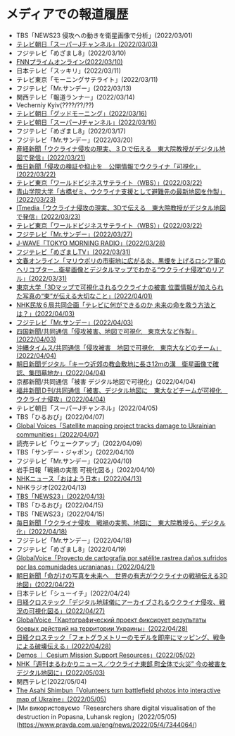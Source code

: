 # メディアでの報道履歴
* TBS「NEWS23 侵攻への動きを衛星画像で分析」(2022/03/01)
* [テレビ朝日「スーパーJチャンネル」(2022/03/03)](https://news.yahoo.co.jp/articles/afd60690d257f85fbf226a9f26c6954461b6268a)
* フジテレビ「めざまし8」(2022/03/10)
* [FNNプライムオンライン(2022/03/10)](https://www.fnn.jp/articles/-/329208#:~:text=%E3%83%86%E3%82%AF%E3%83%8E%E3%83%AD%E3%82%B8%E3%83%BC-,%E6%9D%B1%E5%A4%A7%E7%A0%94%E7%A9%B6%E3%80%8C%E4%B8%96%E7%95%8C%E3%81%AB%E4%BC%9D%E3%81%88%E3%81%9F%E3%81%84%E3%80%8D%E3%82%A6%E3%82%AF%E3%83%A9%E3%82%A4%E3%83%8A%E8%A2%AB%E5%AE%B3%E3%82%923D,%E5%8A%9B%E3%81%AE%E5%87%84%E3%81%BE%E3%81%98%E3%81%95%E5%AE%9F%E6%84%9F&text=%E3%81%93%E3%82%8C%E3%81%AF%E9%A6%96%E9%83%BD%E3%82%AD%E3%82%A8%E3%83%95%E3%81%8B%E3%82%89,%E6%9D%B1%E4%BA%AC%E5%A4%A7%E5%AD%A6%E5%A4%A7%E2%80%A6)
* 日本テレビ「スッキリ」(2022/03/11)
* テレビ東京「モーニングサテライト」(2022/03/11)
* フジテレビ「Mr.サンデー」(2022/03/13)
* 関西テレビ「報道ランナー」(2022/03/14)
* Vecherniy Kyiv(????/??/??)
* [テレビ朝日「グッドモーニング」(2022/03/16)](https://youtu.be/7TvqbudJsio)
* [テレビ朝日「スーパーJチャンネル」(2022/03/16)](https://news.tv-asahi.co.jp/news_society/articles/amp/000248087.html)
* フジテレビ「めざまし8」(2022/03/17)
* フジテレビ「Mr.サンデー」(2022/03/20)
* [産経新聞「ウクライナ侵攻の現実、３Ｄで伝える　東大院教授がデジタル地図で発信」(2022/03/21)](https://www.sankei.com/article/20220321-WMEDCQPLRVMDNOM3B7FQIRHAQM/)
* [毎日新聞「侵攻の検証や抑止を　公開情報でウクライナ「可視化」(2022/03/22)](https://mainichi.jp/articles/20220320/k00/00m/030/119000c)
* [テレビ東京「ワールドビジネスサテライト（WBS）」(2022/03/22)](https://www.tv-tokyo.co.jp/mv/wbs/newsl/post_248375/)
* [青山学院大学「古橋ゼミ、ウクライナ支援として避難先の最新地図を作製」(2022/03/23)](https://www.aoyama.ac.jp/faculty112/news_20220317)
* [ITmedia「ウクライナ侵攻の現実、3Dで伝える　東大院教授がデジタル地図で発信」(2022/03/23)](https://www.itmedia.co.jp/news/articles/2203/23/news064.html)
* [テレビ東京「ワールドビジネスサテライト（WBS）」(2022/03/22)](https://www.tv-tokyo.co.jp/mv/wbs/newsl/post_248375/)
* [フジテレビ「Mr.サンデー」(2022/03/27)](https://kakaku.com/tv/channel=8/programID=23018/episodeID=1555532/)
* [J-WAVE「TOKYO MORNING RADIO」(2022/03/28)](https://radiko.jp/#!/ts/FMJ/20220328060000)
* [フジテレビ「めざましTV」(2022/03/31)](https://kakaku.com/tv/channel=8/programID=23018/episodeID=1555532/)
* [文春オンライン「マリウポリの市街地に広がる炎、黒煙を上げるロシア軍のヘリコプター…衛星画像とデジタルマップでわかる“ウクライナ侵攻”のリアル」(2022/03/31)](https://bunshun.jp/articles/-/53028)
* [東京大学「3Dマップで可視化されるウクライナの被害 位置情報が加えられた写真の“束”が伝える大切なこと」(2022/04/01)](https://www.u-tokyo.ac.jp/focus/ja/features/z1304_00151.html)
* [NHK民放６局共同企画「テレビに何ができるのか 未来の命を救う方法とは？」(2022/04/03)](https://www.nhk.or.jp/ashitanavi/article/5380.html#mokuji05)
* [フジテレビ「Mr.サンデー」(2022/04/03)](https://www.fnn.jp/articles/-/341864)
* [四国新聞/共同通信「侵攻被害、地図で可視化　東京大など作製」(2022/04/03)](https://www.shikoku-np.co.jp/dg/article.aspx?id=K2022040300000008900)
* [沖縄タイムス/共同通信「侵攻被害　地図で可視化　東京大などのチーム」(2022/04/04)](https://www.okinawatimes.co.jp/articles/-/937143)
* [朝日新聞デジタル「キーウ近郊の教会敷地に長さ12mの溝　衛星画像で確認、集団墓地か」(2022/04/04)](https://www.asahi.com/articles/ASQ4464JYQ44ULEI00L.html?iref=sp_ss_date_article)
* 京都新聞/共同通信「被害 デジタル地図で可視化」(2022/04/04)
* [福井新聞Ｄ刊/共同通信「被害、デジタル地図に　東大などチームが可視化　ウクライナ侵攻」(2022/04/04)](https://www.fukuishimbun.co.jp/articles/-/1525011)
* テレビ朝日「スーパーJチャンネル」(2022/04/05)
* TBS「ひるおび」(2022/04/07)
* [Global Voices「Satellite mapping project tracks damage to Ukrainian communities」(2022/04/07)](https://globalvoices.org/2022/04/07/satellite-mapping-project-tracks-damage-to-ukrainian-communities/)
* 読売テレビ「ウェークアップ」(2022/04/09)
* TBS「サンデー・ジャポン」(2022/04/10)
* フジテレビ「Mr.サンデー」(2022/04/10)
* 岩手日報「戦禍の実態 可視化図る」(2022/04/10)
* [NHKニュース「おはよう日本」(2022/04/13)](https://www3.nhk.or.jp/news/html/20220413/k10013579521000.html)
* NHKラジオ(2022/04/13)
* [TBS「NEWS23」(2022/04/13)](https://youtu.be/04gboxrBPkA)
* TBS「ひるおび」(2022/04/15)
* TBS「NEWS23」(2022/04/15)
* [毎日新聞「ウクライナ侵攻　戦禍の実態、地図に　東大院教授ら、デジタル化」(2022/04/18)](https://mainichi.jp/articles/20220418/ddm/041/030/107000c)
* フジテレビ「Mr.サンデー」(2022/04/18)
* フジテレビ「めざまし8」(2022/04/19)
* [GlobalVoice「Proyecto de cartografía por satélite rastrea daños sufridos por las comunidades ucranianas」(2022/04/21)](https://es.globalvoices.org/2022/04/21/proyecto-de-cartografia-por-satelite-rastrea-danos-sufridos-por-las-comunidades-ucranianas/)
* [朝日新聞「命がけの写真を未来へ　世界の有志がウクライナの戦禍伝える3D地図」(2022/04/22)](https://www.asahi.com/articles/ASQ4P6J6YQ45UTIL04G.html)
* 日本テレビ「シューイチ」(2022/04/24)
* [日経クロステック「デジタル地球儀にアーカイブされるウクライナ侵攻、戦況の可視化図る」(2022/04/27)](https://xtech.nikkei.com/atcl/nxt/column/18/00154/01432/)
* [GlobalVoice「Картографический проект фиксирует результаты боевых действий на территории Украины」(2022/04/28)](https://ru.globalvoices.org/2022/04/28/112269/)
* [日経クロステック「フォトグラメトリーのモデルを即座にマッピング、戦争による破壊伝える」(2022/04/28)](https://xtech.nikkei.com/atcl/nxt/column/18/00154/01433/)
* [Demos ｜ Cesium Mission Support Resources」(2022/05/02)](https://cesium.com/industries/mission-support/mission-support-demos/)
* [NHK「週刊まるわかりニュース／ウクライナ東部 町全体で火災” 今の被害をデジタル地図に」(2022/05/03)](https://cesium.com/industries/mission-support/mission-support-demos/)
* 関西テレビ(2022/05/04)
* [The Asahi Shimbun「Volunteers turn battlefield photos into interactive map of Ukraine」(2022/05/05)](https://www.asahi.com/ajw/articles/14605844)
* [Ми використовуємо「Researchers share digital visualisation of the destruction in Popasna, Luhansk region」(2022/05/05)(https://www.pravda.com.ua/eng/news/2022/05/4/7344064/)




